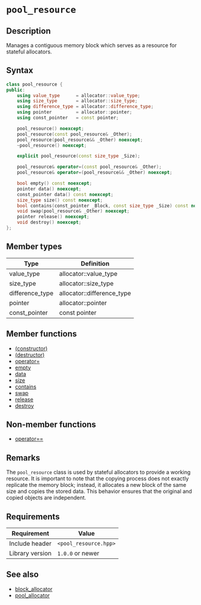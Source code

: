 # `pool_resource`

## Description

Manages a contiguous memory block which serves as a resource for stateful allocators.

## Syntax

```cpp
class pool_resource {
public:
    using value_type      = allocator::value_type;
    using size_type       = allocator::size_type;
    using difference_type = allocator::difference_type;
    using pointer         = allocator::pointer;
    using const_pointer   = const pointer;

    pool_resource() noexcept;
    pool_resource(const pool_resource& _Other);
    pool_resource(pool_resource&& _Other) noexcept;
    ~pool_resource() noexcept;

    explicit pool_resource(const size_type _Size);

    pool_resource& operator=(const pool_resource& _Other);
    pool_resource& operator=(pool_resource&& _Other) noexcept;

    bool empty() const noexcept;
    pointer data() noexcept;
    const_pointer data() const noexcept;
    size_type size() const noexcept;
    bool contains(const_pointer _Block, const size_type _Size) const noexcept;
    void swap(pool_resource& _Other) noexcept;
    pointer release() noexcept;
    void destroy() noexcept;
};
```

## Member types

| Type            | Definition                 |
|-----------------|----------------------------|
| value_type      | allocator::value_type      |
| size_type       | allocator::size_type       |
| difference_type | allocator::difference_type |
| pointer         | allocator::pointer         |
| const_pointer   | const pointer              |

## Member functions

- [(constructor)](pool_resource-ctor.md)
- [(destructor)](pool_resource-dtor.md)
- [operator=](pool_resource-operator-assign.md)
- [empty](pool_resource-empty.md)
- [data](pool_resource-data.md)
- [size](pool_resource-size.md)
- [contains](pool_resource-contains.md)
- [swap](pool_resource-swap.md)
- [release](pool_resource-release.md)
- [destroy](pool_resource-destroy.md)

## Non-member functions

- [operator==](pool_resource-operator-cmp.md)

## Remarks

The `pool_resource` class is used by stateful allocators to provide a working resource. It is important to note that the copying process
does not exactly replicate the memory block; instead, it allocates a new block of the same size and copies the stored data. This
behavior ensures that the original and copied objects are independent.

## Requirements

| Requirement     | Value                 |
|-----------------|-----------------------|
| Include header  | `<pool_resource.hpp>` |
| Library version | `1.0.0` or newer      |

## See also

- [block_allocator](../block_allocator/block_allocator.md)
- [pool_allocator](../pool_allocator/pool_allocator.md)